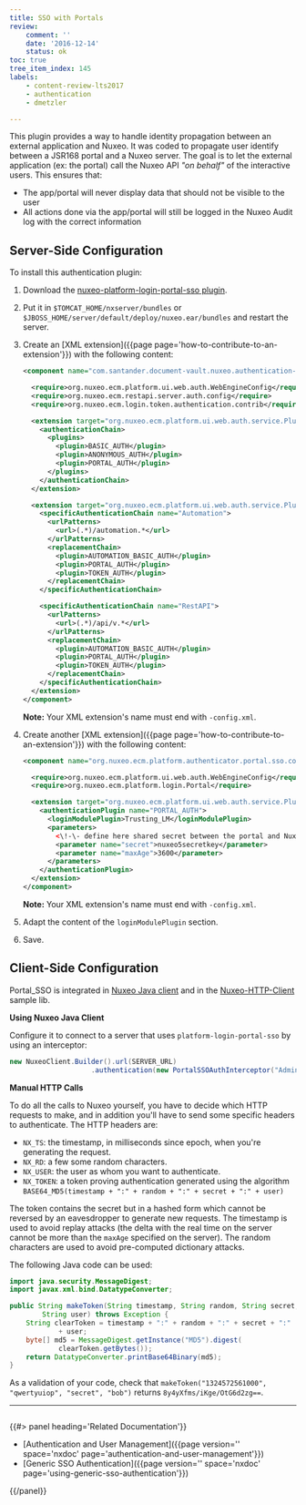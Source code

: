 ```yaml
---
title: SSO with Portals
review:
    comment: ''
    date: '2016-12-14'
    status: ok
toc: true
tree_item_index: 145
labels:
    - content-review-lts2017
    - authentication
    - dmetzler

---
```

This plugin provides a way to handle identity propagation between an external application and Nuxeo. It was coded to propagate user identify between a JSR168 portal and a Nuxeo server. The goal is to let the external application (ex: the portal) call the Nuxeo API _"on behalf"_ of the interactive users. This ensures that:

*   The app/portal will never display data that should not be visible to the user
*   All actions done via the app/portal will still be logged in the Nuxeo Audit log with the correct information


## Server-Side Configuration

To install this authentication plugin:

1.  Download the [nuxeo-platform-login-portal-sso plugin](https://maven-eu.nuxeo.org/nexus/index.html#nexus-search;quick~nuxeo-platform-login-portal-sso).
2.  Put it in `$TOMCAT_HOME/nxserver/bundles` or `$JBOSS_HOME/server/default/deploy/nuxeo.ear/bundles` and restart the server.
3.  Create an [XML extension]({{page page='how-to-contribute-to-an-extension'}}) with the following content:

    ```xml
    <component name="com.santander.document-vault.nuxeo.authentication-chain">

      <require>org.nuxeo.ecm.platform.ui.web.auth.WebEngineConfig</require>
      <require>org.nuxeo.ecm.restapi.server.auth.config</require>
      <require>org.nuxeo.ecm.login.token.authentication.contrib</require>

      <extension target="org.nuxeo.ecm.platform.ui.web.auth.service.PluggableAuthenticationService" point="chain">
        <authenticationChain>
          <plugins>
            <plugin>BASIC_AUTH</plugin>
            <plugin>ANONYMOUS_AUTH</plugin>
            <plugin>PORTAL_AUTH</plugin>
          </plugins>
        </authenticationChain>
      </extension>

      <extension target="org.nuxeo.ecm.platform.ui.web.auth.service.PluggableAuthenticationService" point="specificChains">
        <specificAuthenticationChain name="Automation">
          <urlPatterns>
            <url>(.*)/automation.*</url>
          </urlPatterns>
          <replacementChain>
            <plugin>AUTOMATION_BASIC_AUTH</plugin>
            <plugin>PORTAL_AUTH</plugin>
            <plugin>TOKEN_AUTH</plugin>
          </replacementChain>
        </specificAuthenticationChain>

        <specificAuthenticationChain name="RestAPI">
          <urlPatterns>
            <url>(.*)/api/v.*</url>
          </urlPatterns>
          <replacementChain>
            <plugin>AUTOMATION_BASIC_AUTH</plugin>
            <plugin>PORTAL_AUTH</plugin>
            <plugin>TOKEN_AUTH</plugin>
          </replacementChain>
        </specificAuthenticationChain>
      </extension>
    </component>
    ```

    **Note:** Your XML extension's name must end with&nbsp;`-config.xml`.
    
4.  Create another [XML extension]({{page page='how-to-contribute-to-an-extension'}}) with the following content:

    ```xml
    <component name="org.nuxeo.ecm.platform.authenticator.portal.sso.config">

      <require>org.nuxeo.ecm.platform.ui.web.auth.WebEngineConfig</require>
      <require>org.nuxeo.ecm.platform.login.Portal</require>

      <extension target="org.nuxeo.ecm.platform.ui.web.auth.service.PluggableAuthenticationService" point="authenticators">
        <authenticationPlugin name="PORTAL_AUTH">
          <loginModulePlugin>Trusting_LM</loginModulePlugin>
          <parameters>
            <\!-\- define here shared secret between the portal and Nuxeo server -->
            <parameter name="secret">nuxeo5secretkey</parameter>
            <parameter name="maxAge">3600</parameter>
          </parameters>
        </authenticationPlugin>
      </extension>
    </component>
    ```

    **Note:** Your XML extension's name must end with&nbsp;`-config.xml`.

5.  Adapt the content of the `loginModulePlugin` section.
6.  Save.

## Client-Side Configuration

Portal_SSO is integrated in [Nuxeo Java client](http://nuxeo.github.io/nuxeo-java-client/) and in the [Nuxeo-HTTP-Client](https://github.com/nuxeo/nuxeo-http-client/) sample lib.

**Using Nuxeo Java Client**

Configure it to connect to a server that uses `platform-login-portal-sso` by using an interceptor:

```java
new NuxeoClient.Builder().url(SERVER_URL)
					.authentication(new PortalSSOAuthInterceptor("Administrator", "nuxeo5secretkey")).connect();
```

**Manual HTTP Calls**

To do all the calls to Nuxeo yourself, you have to decide which HTTP requests to make, and in addition you'll have to send some specific headers to authenticate. The HTTP headers are:

*   `NX_TS`: the timestamp, in milliseconds since epoch, when you're generating the request.
*   `NX_RD`: a few some random characters.
*   `NX_USER`: the user as whom you want to authenticate.
*   `NX_TOKEN`: a token proving authentication generated using the algorithm `BASE64_MD5(timestamp + ":" + random + ":" + secret + ":" + user)`

The token contains the secret but in a hashed form which cannot be reversed by an eavesdropper to generate new requests. The timestamp is used to avoid replay attacks (the delta with the real time on the server cannot be more than the `maxAge` specified on the server). The random characters are used to avoid pre-computed dictionary attacks.

The following Java code can be used:

```java
import java.security.MessageDigest;
import javax.xml.bind.DatatypeConverter;

public String makeToken(String timestamp, String random, String secret,
        String user) throws Exception {
    String clearToken = timestamp + ":" + random + ":" + secret + ":"
            + user;
    byte[] md5 = MessageDigest.getInstance("MD5").digest(
            clearToken.getBytes());
    return DatatypeConverter.printBase64Binary(md5);
}
```

As a validation of your code, check that `makeToken("1324572561000", "qwertyuiop", "secret", "bob")` returns `8y4yXfms/iKge/OtG6d2zg==`.

* * *

<div class="row" data-equalizer data-equalize-on="medium">
<div class="column medium-6">

{{#> panel heading='Related Documentation'}}

- [Authentication and User Management]({{page version='' space='nxdoc' page='authentication-and-user-management'}})
- [Generic SSO Authentication]({{page version='' space='nxdoc' page='using-generic-sso-authentication'}})

{{/panel}}
</div>
<div class="column medium-6">

&nbsp;

</div>
</div>
